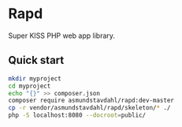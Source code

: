 # Rapd
Super KISS PHP web app library.

## Quick start
```sh
mkdir myproject
cd myproject
echo "{}" >> composer.json
composer require asmundstavdahl/rapd:dev-master
cp -r vendor/asmundstavdahl/rapd/skeleton/* ./
php -S localhost:8080 --docroot=public/
```
